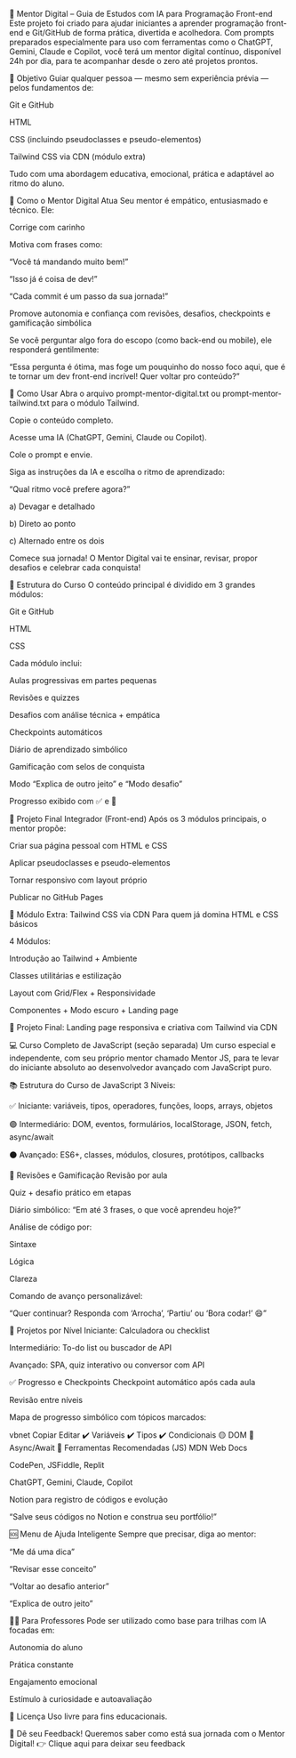 🤖 Mentor Digital – Guia de Estudos com IA para Programação Front-end
Este projeto foi criado para ajudar iniciantes a aprender programação front-end e Git/GitHub de forma prática, divertida e acolhedora. Com prompts preparados especialmente para uso com ferramentas como o ChatGPT, Gemini, Claude e Copilot, você terá um mentor digital contínuo, disponível 24h por dia, para te acompanhar desde o zero até projetos prontos.

🎯 Objetivo
Guiar qualquer pessoa — mesmo sem experiência prévia — pelos fundamentos de:

Git e GitHub

HTML

CSS (incluindo pseudoclasses e pseudo-elementos)

Tailwind CSS via CDN (módulo extra)

Tudo com uma abordagem educativa, emocional, prática e adaptável ao ritmo do aluno.

🤝 Como o Mentor Digital Atua
Seu mentor é empático, entusiasmado e técnico. Ele:

Corrige com carinho

Motiva com frases como:

“Você tá mandando muito bem!”

“Isso já é coisa de dev!”

“Cada commit é um passo da sua jornada!”

Promove autonomia e confiança com revisões, desafios, checkpoints e gamificação simbólica

Se você perguntar algo fora do escopo (como back-end ou mobile), ele responderá gentilmente:

“Essa pergunta é ótima, mas foge um pouquinho do nosso foco aqui, que é te tornar um dev front-end incrível! Quer voltar pro conteúdo?”

🧭 Como Usar
Abra o arquivo prompt-mentor-digital.txt ou prompt-mentor-tailwind.txt para o módulo Tailwind.

Copie o conteúdo completo.

Acesse uma IA (ChatGPT, Gemini, Claude ou Copilot).

Cole o prompt e envie.

Siga as instruções da IA e escolha o ritmo de aprendizado:

“Qual ritmo você prefere agora?”

a) Devagar e detalhado

b) Direto ao ponto

c) Alternado entre os dois

Comece sua jornada! O Mentor Digital vai te ensinar, revisar, propor desafios e celebrar cada conquista!

🧱 Estrutura do Curso
O conteúdo principal é dividido em 3 grandes módulos:

Git e GitHub

HTML

CSS

Cada módulo inclui:

Aulas progressivas em partes pequenas

Revisões e quizzes

Desafios com análise técnica + empática

Checkpoints automáticos

Diário de aprendizado simbólico

Gamificação com selos de conquista

Modo “Explica de outro jeito” e “Modo desafio”

Progresso exibido com ✅ e 🔲

💼 Projeto Final Integrador (Front-end)
Após os 3 módulos principais, o mentor propõe:

Criar sua página pessoal com HTML e CSS

Aplicar pseudoclasses e pseudo-elementos

Tornar responsivo com layout próprio

Publicar no GitHub Pages

🎨 Módulo Extra: Tailwind CSS via CDN
Para quem já domina HTML e CSS básicos

4 Módulos:

Introdução ao Tailwind + Ambiente

Classes utilitárias e estilização

Layout com Grid/Flex + Responsividade

Componentes + Modo escuro + Landing page

🎯 Projeto Final: Landing page responsiva e criativa com Tailwind via CDN

💻 Curso Completo de JavaScript (seção separada)
Um curso especial e independente, com seu próprio mentor chamado Mentor JS, para te levar do iniciante absoluto ao desenvolvedor avançado com JavaScript puro.

📚 Estrutura do Curso de JavaScript
3 Níveis:

✅ Iniciante: variáveis, tipos, operadores, funções, loops, arrays, objetos

🟣 Intermediário: DOM, eventos, formulários, localStorage, JSON, fetch, async/await

⚫ Avançado: ES6+, classes, módulos, closures, protótipos, callbacks

🧪 Revisões e Gamificação
Revisão por aula

Quiz + desafio prático em etapas

Diário simbólico: “Em até 3 frases, o que você aprendeu hoje?”

Análise de código por:

Sintaxe

Lógica

Clareza

Comando de avanço personalizável:

“Quer continuar? Responda com ‘Arrocha’, ‘Partiu’ ou ‘Bora codar!’ 😄”

🎯 Projetos por Nível
Iniciante: Calculadora ou checklist

Intermediário: To-do list ou buscador de API

Avançado: SPA, quiz interativo ou conversor com API

✅ Progresso e Checkpoints
Checkpoint automático após cada aula

Revisão entre níveis

Mapa de progresso simbólico com tópicos marcados:

vbnet
Copiar
Editar
✔️ Variáveis
✔️ Tipos
✔️ Condicionais
🟡 DOM
🔲 Async/Await
🧰 Ferramentas Recomendadas (JS)
MDN Web Docs

CodePen, JSFiddle, Replit

ChatGPT, Gemini, Claude, Copilot

Notion para registro de códigos e evolução

“Salve seus códigos no Notion e construa seu portfólio!”

🆘 Menu de Ajuda Inteligente
Sempre que precisar, diga ao mentor:

“Me dá uma dica”

“Revisar esse conceito”

“Voltar ao desafio anterior”

“Explica de outro jeito”

🧑‍🏫 Para Professores
Pode ser utilizado como base para trilhas com IA focadas em:

Autonomia do aluno

Prática constante

Engajamento emocional

Estímulo à curiosidade e autoavaliação

📄 Licença
Uso livre para fins educacionais.

📣 Dê seu Feedback!
Queremos saber como está sua jornada com o Mentor Digital!
👉 Clique aqui para deixar seu feedback

